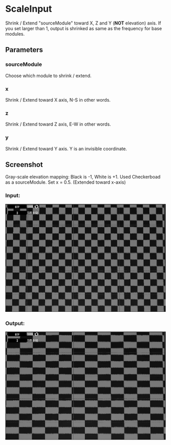 # ScaleInput

Shrink / Extend "sourceModule" toward X, Z and Y \(**NOT** elevation\) axis. If you set larger than 1, output is shrinked as same as the frequency for base modules.

## Parameters

### sourceModule

Choose which module to shrink / extend.

### x

Shrink / Extend toward X axis, N-S in other words.

### z

Shrink / Extend toward Z axis, E-W in other words.

### y

Shrink / Extend toward Y axis. Y is an invisible coordinate.

## Screenshot

Gray-scale elevation mapping: Black is -1, White is +1. Used Checkerboad as a sourceModule. Set x = 0.5. \(Extended toward x-axis\)

### Input:

![](/assets/Checkerboard.png)

### Output:

![](/assets/ScaleInput.png)

